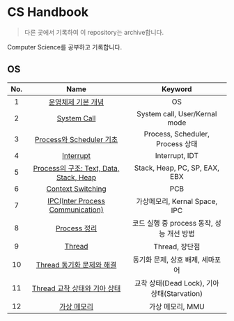 # CS Handbook

> 다른 곳에서 기록하여 이 repository는 archive합니다.

Computer Science를 공부하고 기록합니다.

## OS

| No. | Name | Keyword |
| :-: | :--: | :-----: |
| 1 | [운영체제 기본 개념](https://github.com/cskime/cs-handbook/blob/main/OS/01.%20OS%20Basic.md) | OS |
| 2 | [System Call](https://github.com/cskime/cs-handbook/blob/main/OS/02.%20System%20Call.md) | System call, User/Kernal mode |
| 3 | [Process와 Scheduler 기초](https://github.com/cskime/cs-handbook/blob/main/OS/03.%20Process%20Scheduler%20Basic.md) | Process, Scheduler, Process 상태 |
| 4 | [Interrupt](https://github.com/cskime/cs-handbook/blob/main/OS/04.%20Interrupt.md) | Interrupt, IDT |
| 5 | [Process의 구조: Text, Data, Stack, Heap](https://github.com/cskime/cs-handbook/blob/main/OS/05.%20Process%20Structure.md) | Stack, Heap, PC, SP, EAX, EBX |
| 6 | [Context Switching](https://github.com/cskime/cs-handbook/blob/main/OS/06.%20Context%20Switching.md) | PCB |
| 7 | [IPC(Inter Process Communication)](https://github.com/cskime/cs-handbook/blob/main/OS/07.%20IPC.md) | 가상메모리, Kernal Space, IPC |
| 8 | [Process 정리](https://github.com/cskime/cs-handbook/blob/main/OS/08.%20Process%20Organize.md) | 코드 실행 중 process 동작, 성능 개선 방법 |
| 9 | [Thread](https://github.com/cskime/cs-handbook/blob/main/OS/09.%20Thread.md) | Thread, 장단점 |
| 10 | [Thread 동기화 문제와 해결](https://github.com/cskime/cs-handbook/blob/main/OS/10.%20Thread%20Sync%20Problem.md) | 동기화 문제, 상호 배제, 세마포어 |
| 11 | [Thread 교착 상태와 기아 상태](https://github.com/cskime/cs-handbook/blob/main/OS/11.%20Thread%20Dead%20Lock%20and%20Starvation.md) | 교착 상태(Dead Lock), 기아 상태(Starvation) |
| 12 | [가상 메모리](https://github.com/cskime/cs-handbook/blob/main/OS/12.%20Virtual%20Memory.md) | 가상 메모리, MMU |
